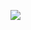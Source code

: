 <a href="https://www.bestpractices.dev/projects/8509"><img src="https://www.bestpractices.dev/projects/8509/badge"></a>
